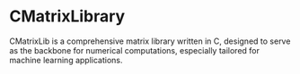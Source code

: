 # CMatrixLibrary
CMatrixLib is a comprehensive matrix library written in C, designed to serve as the backbone for numerical computations, especially tailored for machine learning applications.

